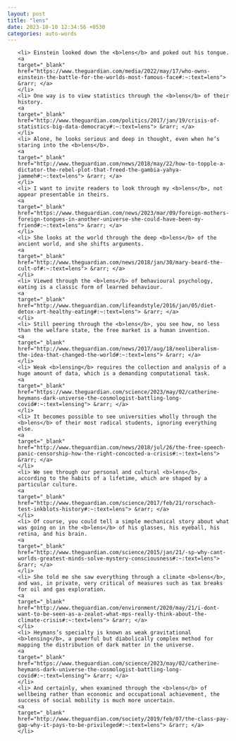 ```yaml
---
layout: post
title: "lens"
date: 2023-10-10 12:34:56 +0530
categories: auto-words
---
```

<ol>

    <li> Einstein looked down the <b>lens</b> and poked out his tongue.
    <a 
    target="_blank" 
    href="https://www.theguardian.com/media/2022/may/17/who-owns-einstein-the-battle-for-the-worlds-most-famous-face#:~:text=lens"> &rarr; </a>
    </li>
    <li> One way is to view statistics through the <b>lens</b> of their history.
    <a 
    target="_blank" 
    href="http://www.theguardian.com/politics/2017/jan/19/crisis-of-statistics-big-data-democracy#:~:text=lens"> &rarr; </a>
    </li>
    <li> Alone, he looks serious and deep in thought, even when he’s staring into the <b>lens</b>.
    <a 
    target="_blank" 
    href="http://www.theguardian.com/news/2018/may/22/how-to-topple-a-dictator-the-rebel-plot-that-freed-the-gambia-yahya-jammeh#:~:text=lens"> &rarr; </a>
    </li>
    <li> I want to invite readers to look through my <b>lens</b>, not appear presentable in theirs.
    <a 
    target="_blank" 
    href="https://www.theguardian.com/news/2023/mar/09/foreign-mothers-foreign-tongues-in-another-universe-she-could-have-been-my-friend#:~:text=lens"> &rarr; </a>
    </li>
    <li> She looks at the world through the deep <b>lens</b> of the ancient world, and she shifts arguments.
    <a 
    target="_blank" 
    href="http://www.theguardian.com/news/2018/jan/30/mary-beard-the-cult-of#:~:text=lens"> &rarr; </a>
    </li>
    <li> Viewed through the <b>lens</b> of behavioural psychology, eating is a classic form of learned behaviour.
    <a 
    target="_blank" 
    href="http://www.theguardian.com/lifeandstyle/2016/jan/05/diet-detox-art-healthy-eating#:~:text=lens"> &rarr; </a>
    </li>
    <li> Still peering through the <b>lens</b>, you see how, no less than the welfare state, the free market is a human invention.
    <a 
    target="_blank" 
    href="http://www.theguardian.com/news/2017/aug/18/neoliberalism-the-idea-that-changed-the-world#:~:text=lens"> &rarr; </a>
    </li>
    <li> Weak <b>lensing</b> requires the collection and analysis of a huge amount of data, which is a demanding computational task.
    <a 
    target="_blank" 
    href="https://www.theguardian.com/science/2023/may/02/catherine-heymans-dark-universe-the-cosmologist-battling-long-covid#:~:text=lensing"> &rarr; </a>
    </li>
    <li> It becomes possible to see universities wholly through the <b>lens</b> of their most radical students, ignoring everything else.
    <a 
    target="_blank" 
    href="http://www.theguardian.com/news/2018/jul/26/the-free-speech-panic-censorship-how-the-right-concocted-a-crisis#:~:text=lens"> &rarr; </a>
    </li>
    <li> We see through our personal and cultural <b>lens</b>, according to the habits of a lifetime, which are shaped by a particular culture.
    <a 
    target="_blank" 
    href="http://www.theguardian.com/science/2017/feb/21/rorschach-test-inkblots-history#:~:text=lens"> &rarr; </a>
    </li>
    <li> Of course, you could tell a simple mechanical story about what was going on in the <b>lens</b> of his glasses, his eyeball, his retina, and his brain.
    <a 
    target="_blank" 
    href="http://www.theguardian.com/science/2015/jan/21/-sp-why-cant-worlds-greatest-minds-solve-mystery-consciousness#:~:text=lens"> &rarr; </a>
    </li>
    <li> She told me she saw everything through a climate <b>lens</b>, and was, in private, very critical of measures such as tax breaks for oil and gas exploration.
    <a 
    target="_blank" 
    href="http://www.theguardian.com/environment/2020/may/21/i-dont-want-to-be-seen-as-a-zealot-what-mps-really-think-about-the-climate-crisis#:~:text=lens"> &rarr; </a>
    </li>
    <li> Heymans’s specialty is known as weak gravitational <b>lensing</b>, a powerful but diabolically complex method for mapping the distribution of dark matter in the universe.
    <a 
    target="_blank" 
    href="https://www.theguardian.com/science/2023/may/02/catherine-heymans-dark-universe-the-cosmologist-battling-long-covid#:~:text=lensing"> &rarr; </a>
    </li>
    <li> And certainly, when examined through the <b>lens</b> of wellbeing rather than economic and occupational achievement, the success of social mobility is much more uncertain.
    <a 
    target="_blank" 
    href="http://www.theguardian.com/society/2019/feb/07/the-class-pay-gap-why-it-pays-to-be-privileged#:~:text=lens"> &rarr; </a>
    </li>